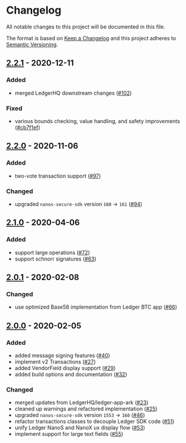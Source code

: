# Changelog

All notable changes to this project will be documented in this file.

The format is based on [Keep a Changelog](http://keepachangelog.com/en/1.0.0/)
and this project adheres to [Semantic Versioning](http://semver.org/spec/v2.0.0.html).

## [2.2.1] - 2020-12-11

### Added
-   merged LedgerHQ downstream changes ([#102])

### Fixed
-   various bounds checking, value handling, and safety improvements ([#cb7f1ef])

## [2.2.0] - 2020-11-06

### Added
-   two-vote transaction support ([#97])

### Changed
-   upgraded `nanos-secure-sdk` version `160` -> `161` ([#94])

## [2.1.0] - 2020-04-06

### Added
-   support large operations ([#72])
-   support schnorr signatures ([#63])

## [2.0.1] - 2020-02-08

### Changed
-   use optimized Base58 implementation from Ledger BTC app ([#66])

## [2.0.0] - 2020-02-05

### Added
-   added message signing features ([#40])
-   implement v2 Transactions ([#27])
-   added VendorField display support ([#29])
-   added build options and documentation ([#32])

### Changed
-   merged updates from LedgerHQ/ledger-app-ark ([#23])
-   cleaned up warnings and refactored implementation ([#25])
-   upgraded `nanos-secure-sdk` version `1553` -> `160` ([#46])
-   refactor transactions classes to decouple Ledger SDK code ([#51])
-   unify Ledger NanoS and NanoX ux display flow ([#53])
-   implement support for large text fields ([#55])

[#23]: https://github.com/ArkEcosystem/ledger/pull/23
[#25]: https://github.com/ArkEcosystem/ledger/pull/25
[#27]: https://github.com/ArkEcosystem/ledger/pull/27
[#29]: https://github.com/ArkEcosystem/ledger/pull/29
[#32]: https://github.com/ArkEcosystem/ledger/pull/32
[#40]: https://github.com/ArkEcosystem/ledger/pull/40
[#46]: https://github.com/ArkEcosystem/ledger/pull/46
[#51]: https://github.com/ArkEcosystem/ledger/pull/51
[#53]: https://github.com/ArkEcosystem/ledger/pull/53
[#55]: https://github.com/ArkEcosystem/ledger/pull/53
[2.0.0]: https://github.com/ArkEcosystem/ledger/compare/master...2.0.0
[#66]: https://github.com/ArkEcosystem/ledger/pull/66
[2.0.1]: https://github.com/ArkEcosystem/ledger/compare/2.0.0...2.0.1
[#63]: https://github.com/ArkEcosystem/ledger/pull/63
[#72]: https://github.com/ArkEcosystem/ledger/pull/72
[2.1.0]: https://github.com/ArkEcosystem/ledger/compare/2.0.1...2.1.0
[#94]: https://github.com/ArkEcosystem/ledger/pull/94
[#97]: https://github.com/ArkEcosystem/ledger/pull/97
[2.2.0]: https://github.com/ArkEcosystem/ledger/compare/2.1.0...2.2.0
[#102]: https://github.com/ArkEcosystem/ledger/pull/102
[#cb7f1ef]: https://github.com/ArkEcosystem/ledger/compare/7ed7885605453bd67af14e62bce17c2ca6f17a26...cb7f1efc5a362fe618731e122afc728da53370ba
[2.2.1]: https://github.com/ArkEcosystem/ledger/compare/2.2.0...2.2.1
